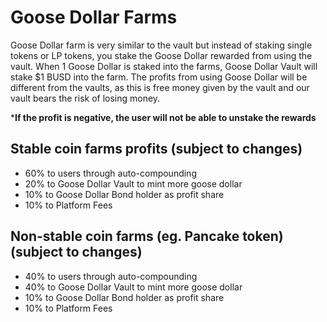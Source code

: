 # Goose Dollar Farms

Goose Dollar farm is very similar to the vault but instead of staking single tokens or LP tokens, you stake the Goose Dollar rewarded from using the vault. When 1 Goose Dollar is staked into the farms, Goose Dollar Vault will stake $1 BUSD into the farm. The profits from using Goose Dollar will be different from the vaults, as this is free money given by the vault and our vault bears the risk of losing money.

\***If the profit is negative, the user will not be able to unstake the rewards**

## **Stable coin farms profits \(subject to changes\)**

* 60% to users through auto-compounding
* 20% to Goose Dollar Vault to mint more goose dollar
* 10% to Goose Dollar Bond holder as profit share
* 10% to Platform Fees

## **Non-stable coin farms \(eg. Pancake token\) \(subject to changes\)**

* 40% to users through auto-compounding
* 40% to Goose Dollar Vault to mint more goose dollar
* 10% to Goose Dollar Bond holder as profit share
* 10% to Platform Fees

